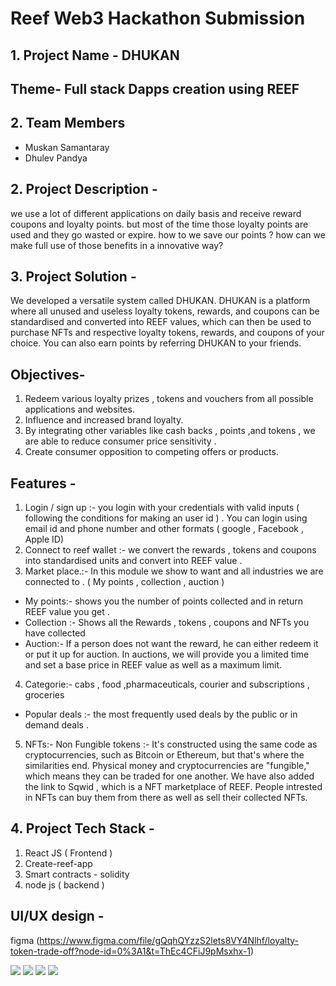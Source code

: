 # Reef Web3 Hackathon Submission

## 1. Project Name - DHUKAN

## Theme- Full stack Dapps creation using REEF

## 2. Team Members

  * Muskan Samantaray
  * Dhulev Pandya

## 2. Project Description - 
we use a lot of different applications on daily basis and receive reward coupons and loyalty points. but most of the time those loyalty points are used and they go wasted or expire. how to we save our points ? how can we make full use of those benefits in a innovative way?

## 3. Project Solution -
We developed a versatile system called DHUKAN. DHUKAN is a platform where all unused and useless loyalty tokens, rewards, and coupons can be standardised and converted into REEF values, which can then be used to purchase NFTs and respective loyalty tokens, rewards, and coupons of your choice. You can also earn points by referring DHUKAN to your friends.

## Objectives-
1. Redeem various loyalty prizes , tokens and vouchers from all possible applications and websites.
2. Influence and increased brand loyalty.
3. By integrating other variables like cash backs , points ,and tokens , we are able to reduce consumer price sensitivity .
4. Create consumer opposition to competing offers or products.

## Features -
1. Login / sign up :- you login with your credentials with valid inputs ( following the conditions for making an user id ) . You can login using email id and phone number and other formats ( google , Facebook , Apple ID)
2. Connect to reef wallet :- we convert the rewards , tokens and coupons into standardised units and convert into REEF value .
3. Market place.:- In this module we show to want and all industries we are connected to . ( My points , collection , auction )
* My points:- shows you the number of points collected and in return REEF value you get .
* Collection :- Shows all the Rewards , tokens , coupons and NFTs you have collected
* Auction:- If a person does not want the reward, he can either redeem it or put it up for auction. In auctions, we will provide you a limited time and set a base price in REEF value as well as a maximum limit.
4. Categorie:- cabs , food ,pharmaceuticals, courier and subscriptions , groceries
* Popular deals :- the most frequently used deals by the public or in demand deals .
5. NFTs:- Non Fungible tokens :- It's constructed using the same code as cryptocurrencies, such as Bitcoin or Ethereum, but that's where the similarities end. Physical money and cryptocurrencies are "fungible," which means they can be traded for one another. We have also added the link to Sqwid , which is a NFT marketplace of REEF. People intrested in NFTs can buy them from there as well as sell their collected NFTs.


## 4. Project Tech Stack -
1. React JS ( Frontend )
2. Create-reef-app
3. Smart contracts - solidity
4. node js ( backend )

## UI/UX design -
figma (<https://www.figma.com/file/gQqhQYzzS2lets8VY4Nlhf/loyalty-token-trade-off?node-id=0%3A1&t=ThEc4CFiJ9pMsxhx-1>)

<img src="screenshots/homepage.png" />
<img src="screenshots/about.png" />
<img src="screenshots/marketplace.png" />
<img src="screenshots/user_marketplace.png" />






